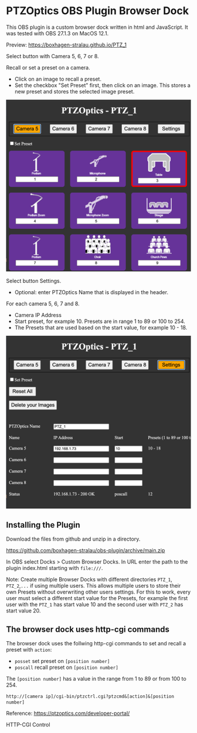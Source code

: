 # PTZOptics OBS Plugin Browser Dock

This OBS plugin is a custom browser dock written in html and JavaScript. It was tested with OBS 27.1.3 on MacOS 12.1.

Preview:
https://boxhagen-stralau.github.io/PTZ_1

Select button with Camera 5, 6, 7 or 8.

Recall or set a preset on a camera.
- Click on an image to recall a preset.
- Set the checkbox "Set Preset" first, then click on an image. This stores a new preset and stores the selected image preset.

![](docs/img1.png)

Select button Settings.
- Optional: enter PTZOptics Name that is displayed in the header.

For each camera 5, 6, 7 and 8.
- Camera IP Address
- Start preset, for example 10. Presets are in range 1 to 89 or 100 to 254.
- The Presets that are used based on the start value, for example 10 - 18.

![](docs/img2.png)

## Installing the Plugin

Download the files from github and unzip in a directory.

https://github.com/boxhagen-stralau/obs-plugin/archive/main.zip

In OBS select Docks > Custom Browser Docks. In URL enter the path to the plugin index.html starting with `file:///`.

Note: Create multiple Browser Docks with different directories `PTZ_1`, `PTZ_2`,`...` if using multiple users. This allows multiple users to store their own Presets without overwriting other users settings. For this to work, every user must select a different start value for the Presets, for example the first user with the `PTZ_1` has start value 10 and the second user with `PTZ_2` has start value 20.

## The browser dock uses http-cgi commands

The browser dock uses the follwing http-cgi commands to set and recall a preset with `action`:
- `posset` set preset on `[position number]`
- `poscall` recall preset on `[position number]`

The `[position number]` has a value in the range from 1 to 89 or from 100 to 254.

```
http://[camera ip]/cgi-bin/ptzctrl.cgi?ptzcmd&[action]&[position number]
```

Reference:
https://ptzoptics.com/developer-portal/

HTTP-CGI Control
